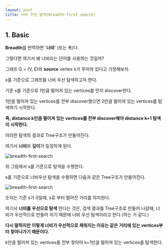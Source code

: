 ```yaml
---
layout: post 
title: 너비 우선 탐색(Breadth-first search)
---
```


## 1. Basic

**Breadth**를 번역하면 '**너비**' (또는 폭)다.

그렇다면 여기서 왜 너비라는 단어를 사용하는 것일까?

그래프 G = (V, E)와 **source** vertex *s*가 주어져 있다고 가정해보자.

*s*를 기준으로 그래프를 너비 우선 탐색하고자 한다.

기준 *s*를 기준으로 1만큼 떨어져 있는 vertices를 먼저 discover한다.

1만큼 떨어져 있는 vertices를 전부 discover했으면 2만큼 떨어져 있는 vertices를 탐색하기 시작한다.

**즉, distance k만큼 떨어져 있는 vertices를 전부 discover해야 distance k+1 탐색이 시작한다.**

이러한 탐색의 결과로 Tree구조가 만들어진다.

여기서 **너비**와 **깊이**가 등장하게 된다.

![breadth-first-search](../../../../assets/images/bead-first.jpg)

위 그림에서 s를 기준으로 탐색을 수행한다.

s를 기준으로 너비우선 탐색을 수행하면 다음과 같은 Tree구조가 만들어진다.

![breadth-first-search](../../../../assets/images/tree.jpg)

숫자는 기준 *s*가 0일때, *s*로 부터 떨어진 거리를 의미한다.

여기서 **너비를 우선으로 탐색** 한다는 것은, 검색 결과를 Tree구조로 만들어 나갈때, 너비가 우선적으로 만들어 지기 때문에 너비 우선 탐색이라고 한다.(하는 거 같다.)

**다시 말하지만 이렇게 너비가 우선적으로 채워지는 이유는 같은 거리에 있는 vertices부터 찾아나가기 때문이다.**

k만큼 떨어져 있는 vertices를 전부 찾아야 k+1만큼 떨어져 있는 vertices를 탐색한다.
